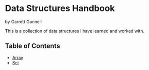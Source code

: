 # Data Structures Handbook

by Garrett Gunnell

This is a collection of data structures I have learned and worked with.

## Table of Contents

* [Array](array.md)
* [Set](set.md)

